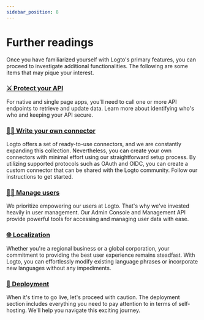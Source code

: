 ```yaml
---
sidebar_position: 8
---
```


# Further readings

Once you have familiarized yourself with Logto's primary features, you can proceed to investigate additional functionalities. The following are some items that may pique your interest.

### [⚔️ Protect your API](../../recipes/protect-your-api/README.mdx)

For native and single page apps, you'll need to call one or more API endpoints to retrieve and update data. Learn more about identifying who's who and keeping your API secure.

### [🧑‍🔬 Write your own connector](../../recipes/create-your-connector/README.md)

Logto offers a set of ready-to-use connectors, and we are constantly expanding this collection. Nevertheless, you can create your own connectors with minimal effort using our straightforward setup process. By utilizing supported protocols such as OAuth and OIDC, you can create a custom connector that can be shared with the Logto community. Follow our instructions to get started.

### [🧑‍🚀 Manage users](../../recipes/manage-users/README.md)

We prioritize empowering our users at Logto. That's why we've invested heavily in user management. Our Admin Console and Management API provide powerful tools for accessing and managing user data with ease.

### [🌐 Localization](/docs/recipes/localization/README.mdx)

Whether you're a regional business or a global corporation, your commitment to providing the best user experience remains steadfast. With Logto, you can effortlessly modify existing language phrases or incorporate new languages without any impediments.

### [🚀 Deployment](../../recipes/deployment/README.md)

When it's time to go live, let's proceed with caution. The deployment section includes everything you need to pay attention to in terms of self-hosting. We'll help you navigate this exciting journey.
